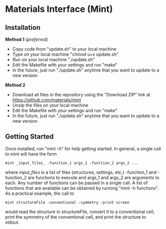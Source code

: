 Materials Interface (Mint)
====

Installation
----

**Method 1** (*preferred*)
- Copy code from "update.sh" to your local machine
- Type on your local machine "chmod u+x update.sh"
- Run on your local machine "./update.sh"
- Edit the Makefile with your settings and run "make"
- In the future, just run "./update.sh" anytime that you want to update to a new version

**Method 2**
- Download all files in the repository using the "Download ZIP" link at https://github.com/materials/mint
- Unzip the files on your local machine
- Edit the Makefile with your settings and run "make"
- In the future, just run "./update.sh" anytime that you want to update to a new version

Getting Started
----

Once installed, run "mint -h" for help getting started. In general, a single call to mint will have the form

    mint _input_files_ -function_1 args_1 -function_2 args_2 ...

where _input_files_ is a list of files (structures, settings, etc.) -function_1 and -function_2 are functions to execute and args_1 and args_2 are arguments to each. Any number of functions can be passed in a single call. A list of functions that are available can be obtained by running "mint -h functions". As a practical example, the call to

    mint structureFile -conventional -symmetry -print screen

would read the structure in structureFile, convert it to a conventional cell, print the symmetry of the conventional cell, and print the structure to stdout.

